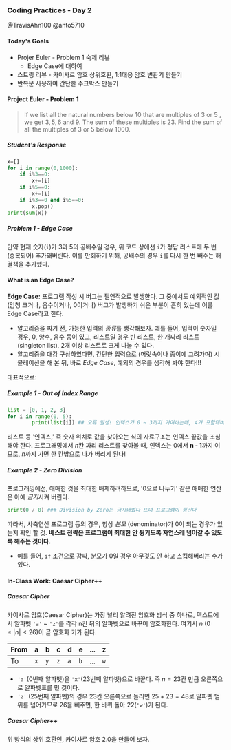 ### Coding Practices - Day 2
@TravisAhn100
@anto5710

#### Today's Goals
* Projer Euler - Problem 1 숙제 리뷰
  * Edge Case에 대하여
* 스트링 리뷰 - 카이사르 암호 상위호환, 1:1대응 암호 변환기 만들기
* 반복문 사용하여 간단한 주크박스 만들기

#### Project Euler - Problem 1

> If we list all the natural numbers below $10$ that are multiples of $3$ or $5$
> , we get $3, 5, 6$ and $9$. The sum of these multiples is $23$. Find the sum
> of all the multiples of $3$ or $5$ below $1000$.

##### Student's Response
```python
x=[]
for i in range(0,1000):
    if i%3==0:
        x+=[i]
    if i%5==0:
        x+=[i]
    if i%3==0 and i%5==0:
        x.pop()
print(sum(x))
```
##### Problem 1 - Edge Case
만약 현재 숫자(`i`)가 $3$과 $5$의 공배수일 경우, 위 코드 상에선 `i`가 정답 리스트에
두 번 (중복되어) 추가돼버린다. 이를 만회하기 위해, 공배수의 경우 `i`를 다시 한 번
빼주는 해결책을 추가했다.

#### What is an Edge Case?
**Edge Case:** 프로그램 작성 시 버그는 필연적으로 발생한다.
그 중에서도 예외적인 값 (엄청 크거나, 음수이거나, 0이거나)
버그가 발생하기 쉬운 부분이 흔히 있는데 이를 Edge Case라고 한다.

* 알고리즘을 짜기 전, 가능한 입력의 *종류*를 생각해보자. 예를 들어, 입력이
  숫자일 경우, $0$, 양수, 음수 등이 있고, 리스트일 경우 빈 리스트, 한 개짜리 리스트
  (singleton list), 2개 이상 리스트로 크게 나눌 수 있다.
* 알고리즘을 대강 구상하였다면, 간단한 입력으로 (머릿속이나 종이에 그려가며)
 시뮬레이션을 해 본 뒤, 바로 *Edge Case*, 예외의 경우를 생각해 봐야 한다!!!

대표적으로:
##### Example 1 - Out of Index Range
```python
list = [0, 1, 2, 3]
for i in range(0, 5):
        print(list[i]) ## 오류 발생! 인덱스가 0 ~ 3까지 가야하는데, 4가 포함돼버렸다
```
리스트 등 '인덱스,' 즉 숫자 위치로 값을 찾아오는 식의 자료구조는 인덱스 끝값을
조심해야 한다. 프로그래밍에서 $n$칸 짜리 리스트를 찾아볼 때, 인덱스는 $0$에서
$\textbf{n - 1}$까지 이므로, $n$까지 가면 한 칸밖으로 나가 버리게 된다!

##### Example 2 - Zero Division
프로그래밍에선, 애매한 것을 최대한 배제하려하므로, '$0$으로 나누기' 같은 애매한
연산은 아예 *금지*시켜 버린다.
```python
print(0 / 0) ### Division by Zero는 금지돼었다 뜨며 프로그램이 튕긴다
```
따라서, 사측연산 프로그램 등의 경우, 항상 *분모* (denominator)가 0이 되는 경우가
있는지 확인 할 것. **베스트 전략은 프로그램이 최대한 안 튕기도록 자연스레 넘어갈 수
있도록 해주는 것이다.**
* 예를 들어, `if` 조건으로 감싸, 분모가 $0$일 경우 아무것도
   안 하고 스킵해버리는 수가 있다.

#### In-Class Work: Caesar Cipher++
##### Caesar Cipher
카이사르 암호(Caesar Cipher)는 가장 널리 알려진 암호화 방식 중 하나로,
텍스트에서 알파벳 `'a'` ~ `'z'`를 각각 n칸 뒤의 알파벳으로 바꾸어 암호화한다.
여기서 $n$ ($0 \leq |n| < 26$)이 곧 암호화 키가 된다.

| From  | a | b | c | d | e |... | z |
| ---- | -- | --| --| --| --|---| -- |
| To    | `x` | `y` | `z` | `a` | `b` |... | `w` |

* `'a'`(0번째 알파벳)을 `'x'`(23번째 알파벳)으로 바꾼다. 즉 $n=23$칸 만큼 오른쪽으로
  알파벳표를 민 것이다.
* `'z'` (25번째 알파벳)의 경우 $23$칸 오른쪽으로 돌리면 $25+23=48$로 알파벳 범위를 넘어가므로
  $26$을 빼주면, 한 바퀴 돌아 $22$(`'w'`)가 된다.


##### Caesar Cipher++
위 방식의 상위 호환인, 카이사르 암호 2.0을 만들어 보자.


